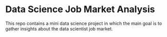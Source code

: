 # Data Science Job Market Analysis

This repo contains a mini data science project in which the main goal is to gather insights about the data scientist job market.
